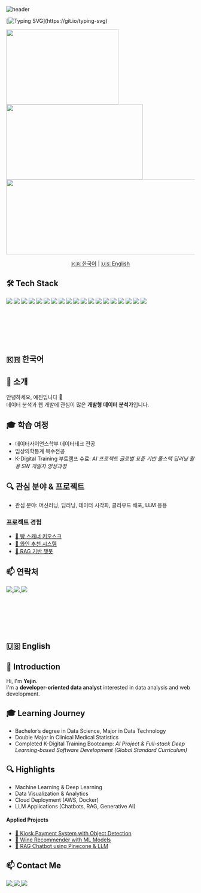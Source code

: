 ![header](https://capsule-render.vercel.app/api?type=waving&color=gradient&customColorList=12&height=200&section=header&text=Yejinlee99's%20Github&fontSize=50&animation=twinkling&fontAlign=68&fontAlignY=36)

[![Typing SVG](https://readme-typing-svg.demolab.com?font=Comic+Relief&weight=700&size=29&pause=1000&width=435&lines=Welcome!++Yejin's+Github!)](https://git.io/typing-svg)


<div align="left">
  <a href="https://github.com/yejinlee99/github-readme-stats">
    <img src="https://github-readme-stats.vercel.app/api/top-langs/?username=yejinlee99&layout=compact&hide_border=true" style="height:200px; width:300px;" />
  </a>
  <a href="https://github.com/yejinlee99/github-readme-stats">
    <img src="https://github-readme-stats.vercel.app/api?username=yejinlee99&show_icons=true&count_private=true&hide_border=true&title_color=f7f5f5&text_color=f7f5f5&icon_color=ffffff&bg_color=30,00c6ff,0072ff" style="height:200px; width:365px;" />
  </a>
</div>

<a href="https://www.gitanimals.org/en_US?utm_medium=image&utm_source=yejinlee99&utm_content=farm">
  <img src="https://render.gitanimals.org/farms/yejinlee99" style="height:200px; width:1500px;" />
</a>




<p align="center">
  <a href="#-한국어">🇰🇷 한국어</a> | 
  <a href="#-english">🇺🇸 English</a>
</p>



## 🛠 Tech Stack

<p>
  <!-- 연한 블루 계열 -->
  <img src="https://img.shields.io/badge/aws-bde0fe?style=for-the-badge&logo=amazonaws&logoColor=black" />
  <img src="https://img.shields.io/badge/css3-a2d2ff?style=for-the-badge&logo=css3&logoColor=black" />
  <img src="https://img.shields.io/badge/django-90e0ef?style=for-the-badge&logo=django&logoColor=black" />
  <img src="https://img.shields.io/badge/docker-ade8f4?style=for-the-badge&logo=docker&logoColor=black" />
  <img src="https://img.shields.io/badge/git-caf0f8?style=for-the-badge&logo=git&logoColor=black" />
  <img src="https://img.shields.io/badge/github-d9f0ff?style=for-the-badge&logo=github&logoColor=black" />

  <!-- 중간 블루 계열 -->
  <img src="https://img.shields.io/badge/github%20actions-48cae4?style=for-the-badge&logo=githubactions&logoColor=white" />
  <img src="https://img.shields.io/badge/huggingface-00b4d8?style=for-the-badge&logo=huggingface&logoColor=white" />
  <img src="https://img.shields.io/badge/html5-0096c7?style=for-the-badge&logo=html5&logoColor=white" />
  <img src="https://img.shields.io/badge/javascript-0077b6?style=for-the-badge&logo=javascript&logoColor=white" />
  <img src="https://img.shields.io/badge/langchain-023e8a?style=for-the-badge&logoColor=white" />
  <img src="https://img.shields.io/badge/mysql-03045e?style=for-the-badge&logo=mysql&logoColor=white" />

  <!-- 진한 블루 계열 -->
  <img src="https://img.shields.io/badge/notion-14213d?style=for-the-badge&logo=notion&logoColor=white" />
  <img src="https://img.shields.io/badge/numpy-1b263b?style=for-the-badge&logo=numpy&logoColor=white" />
  <img src="https://img.shields.io/badge/openai-0d1b2a?style=for-the-badge&logo=openai&logoColor=white" />
  <img src="https://img.shields.io/badge/pandas-001d3d?style=for-the-badge&logo=pandas&logoColor=white" />
  <img src="https://img.shields.io/badge/pinecone-000814?style=for-the-badge&logoColor=white" />
  <img src="https://img.shields.io/badge/python-000000?style=for-the-badge&logo=python&logoColor=white" />
  <img src="https://img.shields.io/badge/scikit--learn-000000?style=for-the-badge&logo=scikit-learn&logoColor=white" />
</p>







<br><br><br><br><br>

<!-- 한국어 섹션 -->
## 🇰🇷 한국어
## 🧸 **소개**
안녕하세요, 예진입니다 👋  
데이터 분석과 웹 개발에 관심이 많은 **개발형 데이터 분석가**입니다.

## 🎓 **학습 여정**
- 데이터사이언스학부 데이터테크 전공  
- 임상의학통계 복수전공  
- K-Digital Training 부트캠프 수료: *AI 프로젝트 글로벌 표준 기반 풀스택 딥러닝 활용 SW 개발자 양성과정*  

## 🔍 **관심 분야 & 프로젝트**
- 관심 분야: 머신러닝, 딥러닝, 데이터 시각화, 클라우드 배포, LLM 응용  

### **프로젝트 경험**  
- [🍞 빵 스캐너 키오스크](https://github.com/yejinlee99/DA36-final-BreadScanso-repo)  
- [🍷 와인 추천 시스템](https://github.com/yejinlee99/DA36_mini2_Dionysus)  
- [🤖 RAG 기반 챗봇](https://github.com/yejinlee99/DA36-mini4-SaemSungBot)


## 📫 **연락처**
<p>
  <a href="mailto:leeyejin991215@gmail.com">
    <img src="https://img.shields.io/badge/Email-90e0ef?style=for-the-badge&logo=gmail&logoColor=white" />
  </a>
  <a href="https://www.youtube.com/@jin_ye.l">
    <img src="https://img.shields.io/badge/YouTube-0077b6?style=for-the-badge&logo=youtube&logoColor=white" />
  </a>
  <a href="https://github.com/yejinlee99">
    <img src="https://img.shields.io/badge/GitHub-03045e?style=for-the-badge&logo=github&logoColor=white" />
  </a>
</p>


<br><br><br><br><br>

<!-- 영어 섹션 -->
## 🇺🇸 English

## 🧸 **Introduction**

Hi, I'm **Yejin**. <br> I'm a **developer-oriented data analyst** interested in data analysis and web development. 


## 🎓 **Learning Journey**
- Bachelor’s degree in Data Science, Major in Data Technology  
- Double Major in Clinical Medical Statistics  
- Completed K-Digital Training Bootcamp: *AI Project & Full-stack Deep Learning-based Software Development (Global Standard Curriculum)*  


## 🔍 **Highlights**
- Machine Learning & Deep Learning  
- Data Visualization & Analytics  
- Cloud Deployment (AWS, Docker)  
- LLM Applications (Chatbots, RAG, Generative AI)  

#### **Applied Projects**  
- [🍞 Kiosk Payment System with Object Detection ](https://github.com/yejinlee99/DA36-final-BreadScanso-repo)  
- [🍷 Wine Recommender with ML Models](https://github.com/yejinlee99/DA36_mini2_Dionysus)  
- [🤖 RAG Chatbot using Pinecone & LLM](https://github.com/yejinlee99/DA36-mini4-SaemSungBot)


## 📫 **Contact Me**
<p>
  <a href="mailto:leeyejin991215@gmail.com">
    <img src="https://img.shields.io/badge/Email-90e0ef?style=for-the-badge&logo=gmail&logoColor=white" />
  </a>
  <a href="https://www.youtube.com/@jin_ye.l">
    <img src="https://img.shields.io/badge/YouTube-0077b6?style=for-the-badge&logo=youtube&logoColor=white" />
  </a>
  <a href="https://github.com/yejinlee99">
    <img src="https://img.shields.io/badge/GitHub-03045e?style=for-the-badge&logo=github&logoColor=white" />
  </a>
</p>


